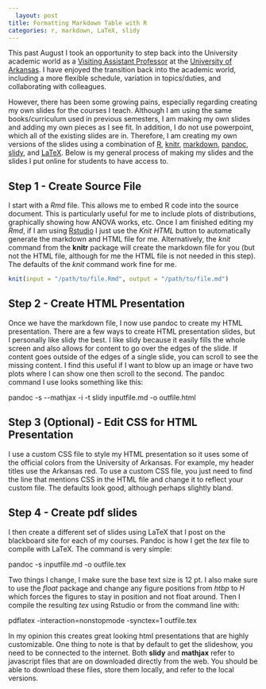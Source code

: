 ```yaml
---
  layout: post
title: Formatting Markdown Table with R
categories: r, markdown, LaTeX, slidy
---
```


This past August I took an opportunity to step back into the University academic world as a [Visiting Assistant Professor](http://http://coehp.uark.edu/12216.php) at the [University of Arkansas](http://www.uark.edu).  I have enjoyed the transition back into the academic world, including a more flexible schedule, variation in topics/duties, and collaborating with colleagues.

However, there has been some growing pains, especially regarding creating my own slides for the courses I teach.  Although I am using the same books/curriculum used in previous semesters, I am making my own slides and adding my own pieces as I see fit.  In addition, I do not use powerpoint, which all of the existing slides are in.  Therefore, I am creating my own versions of the slides using a combination of [R](http://www.r-project.org/), [knitr](http://yihui.name/knitr/), [markdown](http://daringfireball.net/projects/markdown/), [pandoc](http://johnmacfarlane.net/pandoc/), [slidy](http://www.w3.org/Talks/Tools/Slidy2/), and [LaTeX](http://www.latex-project.org/).  Below is my general process of making my slides and the slides I put online for students to have access to.

## Step 1 - Create Source File
I start with a *Rmd* file.  This allows me to embed R code into the source document.  This is particularly useful for me to include plots of distributions, graphically showing how ANOVA works, etc.  Once I am finished editing my *Rmd*, if I am using [Rstudio](http://www.rstudio.com/) I just use the *Knit HTML* button to automatically generate the markdown and HTML file for me.  Alternatively, the *knit* command from the **knitr** package will create the markdown file for you (but not the HTML file, although for me the HTML file is not needed in this step).  The defaults of the *knit* command work fine for me.


```r
knit(input = "/path/to/file.Rmd", output = "/path/to/file.md")
```


## Step 2 - Create HTML Presentation
Once we have the markdown file, I now use pandoc to create my HTML presentation.  There are a few ways to create HTML presentation slides, but I personally like slidy the best.  I like slidy because it easily fills the whole screen and also allows for content to go over the edges of the slide.  If content goes outside of the edges of a single slide, you can scroll to see the missing content.  I find this useful if I want to blow up an image or have two plots where I can show one then scroll to the second.  The pandoc command I use looks something like this:  

pandoc -s --mathjax -i -t slidy inputfile.md -o outfile.html

## Step 3 (Optional) - Edit CSS for HTML Presentation
I use a custom CSS file to style my HTML presentation so it uses some of the official colors from the University of Arkansas.  For example, my header titles use the Arkansas red.  To use a custom CSS file, you just need to find the line that mentions CSS in the HTML file and change it to reflect your custom file.  The defaults look good, although perhaps slightly bland.

## Step 4 - Create pdf slides
I then create a different set of slides using LaTeX that I post on the blackboard site for each of my courses.  Pandoc is how I get the *tex* file to compile with LaTeX.  The command is very simple:

pandoc -s inputfile.md -o outfile.tex

Two things I change, I make sure the base text size is 12 pt.  I also make sure to use the *float* package and change any figure positions from *htbp* to *H* which forces the figures to stay in position and not float around.  Then I compile the resulting *tex* using Rstudio or from the command line with:

pdflatex -interaction=nonstopmode -synctex=1 outfile.tex

In my opinion this creates great looking html presentations that are highly customizable.  One thing to note is that by default to get the slideshow, you need to be connected to the internet.  Both **slidy** and **mathjax** refer to javascript files that are on downloaded directly from the web.  You should be able to download these files, store them locally, and refer to the local versions.

